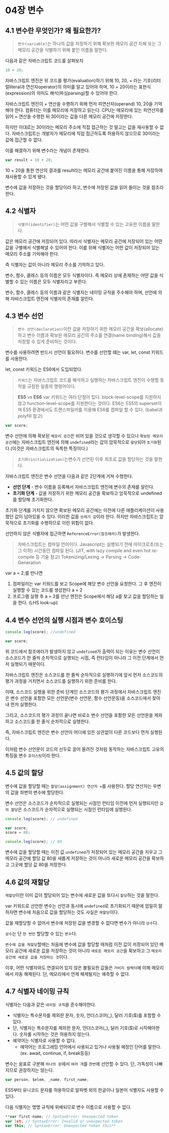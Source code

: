 # 04장 변수

## 4.1 변수란 무엇인가? 왜 필요한가?

> `변수(variable)`는 하나의 값을 저장하기 위해 확보한 메모리 공간 자체 또는 그 메모리 공간을 식별하기 위해 붙인 이름을 말한다.

다음과 같은 자바스크립트 코드를 살펴보자

```jsx
10 + 20;
```

자바스크립트 엔진은 위 코드를 평가(evaluation)하기 위해 10, 20, + 라는 기호(리터럴literal과 연산자operator)의 의미를 알고 있어야 하며, 10 + 20이라는 표현식(expression)의 의미도 해석(파싱parsing)할 수 있어야 한다.

자바스크립트 엔진이 + 연산을 수행하기 위해 먼저 피연산자(operand) 10, 20을 기억해야 한다. 컴퓨터는 이를 메모리에 저장하고 읽는다. CPU는 메모리에 있는 피연산자를 읽어 + 연산을 수행한 뒤 30이라는 값을 다른 메모리 공간에 저장한다.

하지만 이대로는 30이라는 메모리 주소에 직접 접근하는 것 말고는 값을 재사용할 수 없다. 자바스크립트는 개발자가 메모리에 직접 접근하도록 허용하지 않으므로 30이라는 값에 접근할 수 없다.

이를 해결하기 위해 변수라는 개념이 존재한다.

```jsx
var result = 10 + 20;
```

10 + 20을 통한 연산의 결과를 result라는 메모리 공간에 붙여진 이름을 통해 저장하여 재사용할 수 있게 됐다.

변수에 값을 저장하는 것을 할당이라 하고, 변수에 저장된 값을 읽어 들이는 것을 참조라 한다.

## 4.2 식별자

> `식별자(identifier)`는 어떤 값을 구별해서 식별할 수 있는 고유한 이름을 말한다.

값은 메모리 공간에 저장되어 있다. 따라서 식별자는 메모리 공간에 저장되어 있는 어떤 값을 구별해서 식별해낼 수 있어야 한다. 이를 위해 식별자는 어떤 값이 저장되어 있는 메모리 주소를 기억해야 한다.

즉 식별자는 값이 아니라 메모리 주소를 기억하고 있다.

변수, 함수, 클래스 등의 이름은 모두 식별자이다. 즉 메모리 상에 존재하는 어떤 값을 식별할 수 있는 이름은 모두 식별자라고 부른다.

변수, 함수, 클래스 등의 이름과 같은 식별자는 네이밍 규칙을 주수해야 하며, 선언에 의해 자바스크립트 엔진에 식별자의 존재를 알린다.

## 4.3 변수 선언

> `변수 선언(declaration)`이란 값을 저장하기 위한 메모리 공간을 확보(allocate)하고 변수 이름과 확보된 메모리 공간의 주소를 연결(name binding)해서 값을 저장할 수 있게 준비하는 것이다.

변수를 사용하려면 반드시 선언이 필요하다. 변수를 선언할 떄는 var, let, const 키워드를 사용한다.

let, const 키워드는 ES6에서 도입되었다.

> `키워드`는 자바스크립트 코드를 해석하고 실행하는 자바스크립트 엔진이 수행할 동작을 규정한 일종의 명령어이다.

> **ES5** vs **ES6**
> var 키워드는 여러 단점이 있다. block-level-scope를 지원하지 않고 function-level-scope를 지원한다는 것이다.
> ES6는 ES5의 superset이며 ES5 환경에서도 트랜스파일러를 이용해 ES6를 컴파일 할 수 있다. (babel과 polyfill 참고)

```jsx
var score;
```

변수 선언에 의해 확보된 `메모리 공간`은 비어 있을 것으로 생각할 수 있으나 `확보된 메모리 공간`에는 자바스크립트 엔진에 의해 `undefined`라는 값이 암묵적으로 `할당`되어 `초기화`된다.(이것은 자바스크립트의 독특한 특징이다.)

> `초기화(initialization)`는변수가 선언된 이후 최초로 값을 할당하는 것을 말한다.

자바스크립트 엔진은 변수 선언을 다음과 같은 2단계에 거쳐 수행한다.

- **선언 단계** - 변수 이름을 등록해서 자바스크립트 엔진에 변수의 존재를 알린다.
- **초기화 단계** - 값을 저장하기 위한 메모리 공간을 확보하고 암묵적으로 undefined를 할당해 초기화한다.

초기화 단계를 거치지 않으면 확보된 메모리 공간에는 이전에 다른 애플리케이션이 사용했던 값이 남아있을 수 있다. 이러한 값을 `쓰레기 값`이라 한다. 하지만 자바스크립트는 암묵적으로 초기화를 수행하므로 이런 위험이 없다.

선언하지 않은 식별자에 접근하면 `ReferenceError(참조에러)`가 발생한다.

> 자바스크립트는 컴파일 언어이다.
> Javascript는 실행되기 전에 마이크로초(또는 그 이하) 시간동안 컴파일 된다.
> (JIT, with lazy compile and even hot re-compile 등 기술 참고)
> Tokenizing/Lexing → Parsing → Code-Generation

var a = 2;를 만나면

1. 컴파일러는 var 키워드를 보고 Scope에 해당 변수 선언을 요청한다. 그 후 엔진이 실행할 수 있는 코드를 생성한다 a = 2
2. 프로그램 실행 후 a = 2를 만난 엔진은 Scope에서 해당 a를 찾고 값을 할당하는 일을 한다. (LHS look-up)
   >

## 4.4 변수 선언의 실행 시점과 변수 호이스팅

```jsx
console.log(score); //undefined

var score;
```

위 코드에서 참조에러가 발생하지 않고 `undefined`가 출력이 되는 이유는 변수 선언이 소스코드가 한 줄씩 순차적으로 실행되는 시점, 즉 런타임이 아니라 그 이전 단계에서 먼저 실행되기 때문이다.

자바스크립트 엔진은 소스코드를 한 줄씩 순차적으로 실행하기에 앞서 먼저 소스코드의 평가 과정을 거치면서 소스코드를 실행하기 위한 준비를 한다.

이때, 소스코드 실행을 위한 준비 단계인 소스코드의 평가 과정에서 자바스크립트 엔진은 변수 선언을 포함한 모든 선언문(변수 선언문, 함수 선언문등)을 소스코드에서 찾아내 먼저 실행한다.

그리고, 소스코드의 평가 과정이 끝나면 비로소 변수 선언을 포함한 모든 선언문을 제외하고 소스코드를 한 줄식 순차적으로 실행한다.

즉, 자바스크립트 엔진은 변수 선언이 어디에 있든 상관없이 다른 코드보다 먼저 실행된다.

이처럼 변수 선언문이 코드의 선두로 끌어 올려진 것처럼 동작하는 자바스크립트 고유의 특징을 변수 `호이스팅`이라 한다.

## 4.5 값의 할당

변수에 값을 할당할 때는 `할당(assignment) 연산자 =`를 사용한다. 할당 연산자는 우변의 값을 좌변의 변수에 할당한다.

변수 선언은 소스코드가 순차적으로 실행되는 시점인 런타임 이전에 먼저 실행되지만 `값의 할당`은 소스코드가 순차적으로 실행되는 시점인 런타임에 실행된다.

```jsx
console.log(score); // undefined

var score;
score = 80;

console.log(score); // 80
```

변수에 값을 할당할 때는 이전 값 `undefined`가 저장되어 있는 메모리 공간을 지우고 그 메모리 공간에 할당 값 80을 새롭게 저장하는 것이 아니라 새로운 메모리 공간을 확보하고 그곳에 할당 값 80을 저장한다.

## 4.6 값의 재할당

`재할당`이란 이미 값이 할당되어 있는 변수에 새로운 값을 또다시 `할당`하는 것을 말한다.

var 키워드로 선언한 변수는 선언과 동시에 `undefined`로 초기화되기 때문에 엄밀히 말하자면 변수에 처음으로 값을 할당하는 것도 사실은 `재할당`이다.

값을 재할당할 수 없어서 변수에 저장된 값을 변경할 수 없다면 변수가 아니라 `상수`다.

`상수`는 단 `한 번만` 할당할 수 있는 `변수`다.

`변수에 값을 재할당`할때는 처음에 변수에 값을 할당할 때처럼 이전 값이 저장되어 있던 메모리 공간에 새로운 값을 저장하는 것이 아니라 `새로운 메모리 공간`을 확보하고 그 `메모리 공간에 새로운 값을 저장하는 것`이다.

이후, 어떤 식별자와도 연결되어 있지 않은 불필요한 값들은 `가비지 컬렉터`에 의해 메모리에서 자동 해제된다. 단, 메모리에서 언제 해제될지는 예측할 수 없다.

## 4.7 식별자 네이밍 규칙

식별자는 다음과 같은 `네이밍 규칙`을 준수해야한다.

- 식별자는 특수문자를 제외한 문자, 숫자, 언더스코어(\_), 달러 기호($)를 포함할 수 있다.
- 단, 식별자는 특수문자를 제외한 문자, 언더스코어(\_), 달러 기호($)로 시작해야한다. 숫자롤 시작하는 것은 허용하지 않는다.
- 예약어는 식별자로 사용할 수 없다.
  - 예약어는 프로그래밍 언어에서 사용되고 있거나 사용될 예정인 단어를 말한다. (ex. await, continue, if, break등등)

변수는 쉼표로 구분해 `하나의 문`에서 `여러 개`를 `한번`에 선언할 수 있다. 단, 가독성이 나빠지므로 권장하지는 않는다.

```jsx
var person, $elem, _name, first_name;
```

ES5부터 유니코드 문자를 허용하므로 알파벳 외의 한글이나 일본어 식별자도 사용할 수 있다.

다음 식별자는 명명 규칙에 위배되므로 변수 이름으로 사용할 수 없다.

```jsx
**var first-name; // SyntaxError: Unexpected token
var 1st; // SyntaxError: Invalid or unexpected token
var this; // SyntaxError: Unexpected token this**
```
